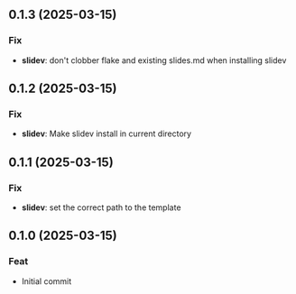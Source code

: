 ## 0.1.3 (2025-03-15)

### Fix

- **slidev**: don't clobber flake and existing slides.md when installing slidev

## 0.1.2 (2025-03-15)

### Fix

- **slidev**: Make slidev install in current directory

## 0.1.1 (2025-03-15)

### Fix

- **slidev**: set the correct path to the template

## 0.1.0 (2025-03-15)

### Feat

- Initial commit
